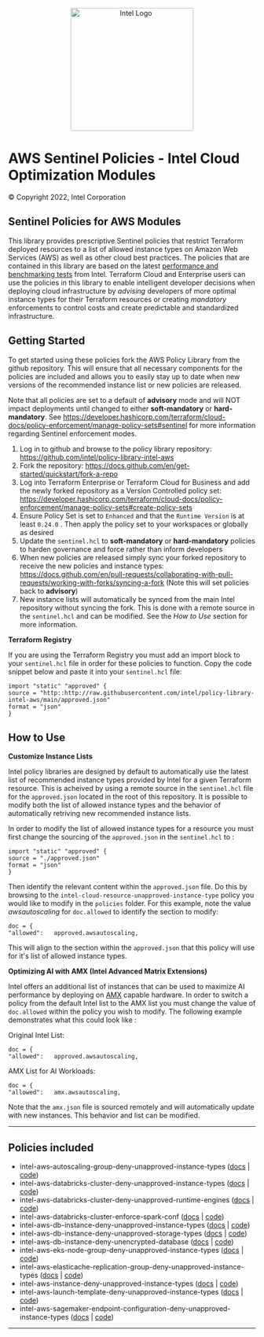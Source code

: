 <p align="center">
  <img src="https://github.com/intel/policy-library-intel-aws/blob/main/images/logo-classicblue-800px.png?raw=true" alt="Intel Logo" width="250"/>
</p>

# AWS Sentinel Policies - Intel Cloud Optimization Modules

© Copyright 2022, Intel Corporation

## Sentinel Policies for AWS Modules

This library provides prescriptive Sentinel policies that restrict Terraform deployed resources to a list of allowed instance types on Amazon Web Services (AWS) as well as other cloud best practices. The policies that are contained in this library are based on the latest [performance and benchmarking tests](https://www.intel.com/content/www/us/en/developer/topic-technology/cloud/cloud-performance.html?f:@stm_10381_en=%5BAmazon%20Web%20Services%5D) from Intel. Terraform Cloud and Enterprise users can use the policies in this library to enable intelligent developer decisions when deploying cloud infrastructure by *advising* developers of more optimal instance types for their Terraform resources or creating *mandatory* enforcements to control costs and create predictable and standardized infrastructure. 

## Getting Started

To get started using these policies fork the AWS Policy Library from the github repository. This will ensure that all necessary components for the policies are included and allows you to easily stay up to date when new versions of the recommended instance list or new policies are released. 

Note that all policies are set to a default of **advisory** mode and will NOT impact deployments until changed to either **soft-mandatory** or **hard-mandatory**. 
See https://developer.hashicorp.com/terraform/cloud-docs/policy-enforcement/manage-policy-sets#sentinel for more information regarding Sentinel enforcement modes.

1. Log in to github and browse to the policy library repository: https://github.com/intel/policy-library-intel-aws
2. Fork the repository: https://docs.github.com/en/get-started/quickstart/fork-a-repo
3. Log into Terraform Enterprise or Terraform Cloud for Business and add the newly forked repository as a Version Controlled policy set: https://developer.hashicorp.com/terraform/cloud-docs/policy-enforcement/manage-policy-sets#create-policy-sets
4. Ensure Policy Set is set to `Enhanced` and that the `Runtime Version` is at least `0.24.0` . Then apply the policy set to your workspaces or globally as desired
5. Update the `sentinel.hcl` to **soft-mandatory** or **hard-mandatory** policies to harden governance and force rather than inform developers
6. When new policies are released simply sync your forked repository to receive the new policies and instance types: https://docs.github.com/en/pull-requests/collaborating-with-pull-requests/working-with-forks/syncing-a-fork (Note this will set policies back to **advisory**)
7. New instance lists will automatically be synced from the main Intel repository without syncing the fork. This is done with a remote source in the `sentinel.hcl` and can be modified. See the *How to Use* section for more information.

**Terraform Registry**

If you are using the Terraform Registry you must add an import block to your `sentinel.hcl` file in order for these policies to function. Copy the code snippet below and paste it into your `sentinel.hcl` file:

```
import "static" "approved" {
source = "http::http://raw.githubusercontent.com/intel/policy-library-intel-aws/main/approved.json"
format = "json"
}
```

## How to Use

**Customize Instance Lists**

Intel policy libraries are designed by default to automatically use the latest list of recommended instance types provided by Intel for a given Terraform resource. This is acheived by using a remote source in the `sentinel.hcl` file for the `approved.json` located in the root of this repository. It is possible to modify both the list of allowed instance types and the behavior of automatically retriving new recommended instance lists. 

In order to modify the list of allowed instance types for a resource you must first change the sourcing of the `approved.json` in the `sentinel.hcl` to : 

```
import "static" "approved" {
source = "./approved.json"
format = "json"
}
```

Then identify the relevant content within the `approved.json` file. Do this by browsing to the `intel-cloud-resource-unapproved-instance-type` policy you would like to modify in the `policies` folder. For this example, note the value *awsautoscaling* for `doc.allowed` to identify the section to modify: 

```
doc = {
"allowed":   approved.awsautoscaling,
```

This will align to the section within the `approved.json` that this policy will use for it's list of allowed instance types. 

**Optimizing AI with AMX (Intel Advanced Matrix Extensions)**

Intel offers an additional list of instances that can be used to maximize AI performance by deploying on [AMX](https://www.intel.com/content/www/us/en/products/docs/accelerator-engines/advanced-matrix-extensions/overview.html) capable hardware. In order to switch a policy from the default Intel list to the AMX list you must change the value of `doc.allowed` within the policy you wish to modify. The following example demonstrates what this could look like : 

Original Intel List:
```
doc = {
"allowed":   approved.awsautoscaling,
```

AMX List for AI Workloads:
```
doc = {
"allowed":   amx.awsautoscaling,
```
Note that the `amx.json` file is sourced remotely and will automatically update with new instances. This behavior and list can be modified. 

---

## Policies included

- intel-aws-autoscaling-group-deny-unapproved-instance-types ([docs](https://github.com/intel/policy-library-intel-aws/blob/main/docs/policies/intel-aws-autoscaling-group-deny-unapproved-instance-types.md) | [code](https://github.com/intel/policy-library-intel-aws/blob/main/policies/intel-aws-autoscaling-group-deny-unapproved-instance-types/intel-aws-autoscaling-group-deny-unapproved-instance-types.sentinel))
- intel-aws-databricks-cluster-deny-unapproved-instance-types ([docs](https://github.com/intel/policy-library-intel-aws/blob/main/docs/policies/intel-aws-databricks-cluster-deny-unapproved-instance-types.md) | [code](https://github.com/intel/policy-library-intel-aws/blob/main/policies/intel-aws-databricks-cluster-deny-unapproved-instance-types/intel-aws-databricks-cluster-deny-unapproved-instance-types.sentinel))
- intel-aws-databricks-cluster-deny-unapproved-runtime-engines ([docs](https://github.com/intel/policy-library-intel-aws/blob/main/docs/policies/intel-aws-databricks-cluster-deny-unapproved-runtime-engines.md) | [code](https://github.com/intel/policy-library-intel-aws/blob/main/policies/intel-aws-databricks-cluster-deny-unapproved-runtime-engines/intel-aws-databricks-cluster-deny-unapproved-runtime-engines.sentinel))
- intel-aws-databricks-cluster-enforce-spark-conf ([docs](https://github.com/intel/policy-library-intel-aws/blob/main/docs/policies/intel-aws-databricks-cluster-enforce-spark-conf.md) | [code](https://github.com/intel/policy-library-intel-aws/blob/main/policies/intel-aws-databricks-cluster-enforce-spark-conf/intel-aws-databricks-cluster-enforce-spark-conf.sentinel))
- intel-aws-db-instance-deny-unapproved-instance-types ([docs](https://github.com/intel/policy-library-intel-aws/blob/main/docs/policies/intel-aws-db-instance-deny-unapproved-instance-types.md) | [code](https://github.com/intel/policy-library-intel-aws/blob/main/policies/intel-aws-db-instance-deny-unapproved-instance-types/intel-aws-db-instance-deny-unapproved-instance-types.sentinel))
- intel-aws-db-instance-deny-unapproved-storage-types ([docs](https://github.com/intel/policy-library-intel-aws/tree/main/docs/policies/intel-aws-db-instance-deny-unapproved-storage-types.md) | [code](https://github.com/intel/policy-library-intel-aws/blob/main/policies/intel-aws-db-instance-deny-unapproved-storage-types/intel-aws-db-instance-deny-unapproved-storage-types.sentinel))
- intel-aws-db-instance-deny-unencrypted-database ([docs](https://github.com/intel/policy-library-intel-aws/blob/main/docs/policies/intel-aws-db-instance-deny-unencrypted-database.md) | [code](https://github.com/intel/policy-library-intel-aws/blob/main/policies/intel-aws-db-instance-deny-unencrypted-database/intel-aws-db-instance-deny-unencrypted-database.sentinel))
- intel-aws-eks-node-group-deny-unapproved-instance-types ([docs](https://github.com/intel/policy-library-intel-aws/blob/main/docs/policies/intel-aws-eks-node-group-deny-unapproved-instance-types.md) | [code](https://github.com/intel/policy-library-intel-aws/blob/main/policies/intel-aws-eks-node-group-deny-unapproved-instance-types/intel-aws-eks-node-group-deny-unapproved-instance-types.sentinel))
- intel-aws-elasticache-replication-group-deny-unapproved-instance-types ([docs](https://github.com/intel/policy-library-intel-aws/blob/main/docs/policies/intel-aws-elasticache-replication-group-deny-unapproved-instance-types.md) | [code](https://github.com/intel/policy-library-intel-aws/blob/main/policies/intel-aws-elasticache-replication-group-deny-unapproved-instance-types/intel-aws-elasticache-replication-group-deny-unapproved-instance-types.sentinel))
- intel-aws-instance-deny-unapproved-instance-types ([docs](https://github.com/intel/policy-library-intel-aws/blob/main/docs/policies/intel-aws-instance-deny-unapproved-instance-types.md) | [code](https://github.com/intel/policy-library-intel-aws/blob/main/policies/intel-aws-instance-deny-unapproved-instance-types/intel-aws-instance-deny-unapproved-instance-types.sentinel))
- intel-aws-launch-template-deny-unapproved-instance-types ([docs](https://github.com/intel/policy-library-intel-aws/blob/main/docs/policies/intel-aws-launch-template-deny-unapproved-instance-types.md) | [code](https://github.com/intel/policy-library-intel-aws/blob/main/policies/intel-aws-launch-template-deny-unapproved-instance-types/intel-aws-launch-template-deny-unapproved-instance-types.sentinel))
- intel-aws-sagemaker-endpoint-configuration-deny-unapproved-instance-types ([docs](https://github.com/intel/policy-library-intel-aws/blob/main/docs/policies/intel-aws-sagemaker-endpoint-configuration-deny-unapproved-instance-types.md) | [code](https://github.com/intel/policy-library-intel-aws/blob/main/policies/intel-aws-sagemaker-endpoint-configuration-deny-unapproved-instance-types/intel-aws-sagemaker-endpoint-configuration-deny-unapproved-instance-types.sentinel))

---
